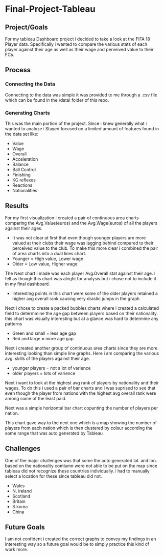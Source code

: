 # Final-Project-Tableau

## Project/Goals

For my tableau Dashboard project i decided to take a look at the FIFA 18 Player data. Specifically i wanted to compare the various stats of each player against their age as well as their wage and perveived value to their FCs.

## Process

### Connecting the Data

Connecting to the data was simple it was provided to me through a .csv file which can be found in the \data\ folder of this repo.

### Generating Charts

This was the main portion of the project. Since i knew generally what i wanted to analyze i Stayed focused on a limited amount of features found in the data set like:

- Value
- Wage
- Overall
- Acceleration
- Balance
- Ball Control
- Finishing
- KG reflexes
- Reactions
- Nationalities

## Results

For my first visualization i created a pair of continuous area charts comparing the Avg.Value(euros) and the Avg.Wage(euros) of all the players against their ages.

- It was not clear at first that even though younger players are more valued at their clubs their wage was lagging behind compared to their perceived value to the club. To make this more clear i combined the pair of area charts into a dual lines chart.
- Younger = High value, Lower wage
- Older = Low value, Higher wage

The Next chart i made was each player Avg.Overall stat against their age. I fell as though this chart was alright for analysis but i chose not to include it in my final dashboard.

- Interesting points in this chart were some of the older players retained a higher avg overall rank causing very drastic jumps in the graph

Next i chose to create a packed bubbles charts where i created a calculated field to determmine the age gap between players based on their nationality.
this chart was visually interesting but at a glance was hard to determine any patterns

- Green and small = less age gap
- Red and large = more age gap

Next i created another group of continuous area charts since they are more interesting looking than simple line graphs. Here i am comparing the various avg. skills of the players against their age.

- younger players = not a lot of varience
- older players = lots of varience

Next i want to look at the highest avg rank of players by nationality and their wages. To do this i used a pair of bar charts and i was suprised to see that even though the player from nations with the highest avg overall rank were among some of the least paid.

Next was a simple horizontal bar chart copunting the number of players per nation.

This chart gave way to the next one which is a map showing the number of players from each nation which is then clustered by colour according the some range that was auto generated by Tableau

## Challenges

One of the major challenges was that some the auto generated lat. and lon. based on the nationality comlumn were not able to be put on the map since tableau did not recognize these countries individually. i had to manually select a location for these since tableau did not.

- Wales
- N. ireland
- Scotland
- Britain
- S.korea
- China

## Future Goals

I am not confident i created the correct graphs to convey my findings in an interesting way so a future goal would be to simply practice this kind of work more.
